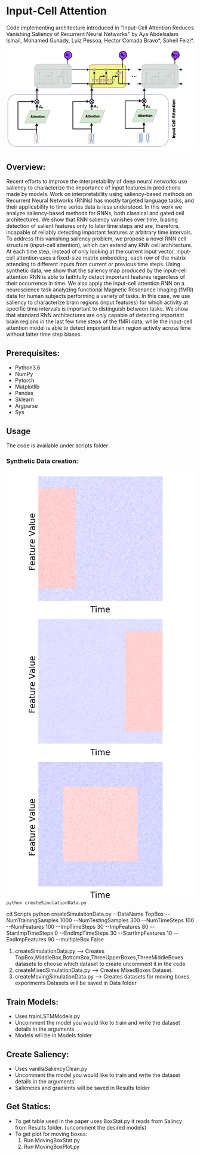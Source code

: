 # Input-Cell Attention
Code implementing architecture introduced in "Input-Cell Attention Reduces Vanishing Saliency of Recurrent Neural Networks" by
Aya Abdelsalam Ismail, Mohamed Gunady, Luiz Pessoa, Hector Corrada Bravo*, Soheil Feizi*.

![alt text](Images/cellAttentionLstm.png)

## Overview:
Recent efforts to improve the interpretability of deep neural networks use saliency to characterize the importance of input features in predictions made by models. Work on interpretability using saliency-based methods on Recurrent Neural Networks (RNNs) has mostly targeted language tasks, and their applicability to time series data is less understood. In this work we analyze saliency-based methods for RNNs, both classical and gated cell architectures. We show that RNN saliency vanishes over time, biasing detection of salient features only to later time steps and are, therefore, incapable of reliably detecting important features at arbitrary time intervals. To address this vanishing saliency problem, we propose a novel RNN cell structure (input-cell attention), which can extend any RNN cell architecture. At each time step, instead of only looking at the current input vector, input-cell attention uses a fixed-size matrix embedding, each row of the matrix attending to different inputs from current or previous time steps.  Using synthetic data, we show that the saliency map produced by the input-cell attention RNN is able to faithfully detect important features regardless of their occurrence in time. We also apply the input-cell attention RNN on a neuroscience task analyzing functional Magnetic Resonance Imaging (fMRI) data for human subjects performing a variety of tasks. In this case, we use saliency to characterize brain regions (input features) for which activity at specific time intervals is important to distinguish between tasks. We show that standard RNN architectures are only capable of detecting important brain regions in the last few time steps of the fMRI data, while the input-cell attention model is able to detect important brain region activity across time without latter time step biases. 

## Prerequisites:
* Python3.6
* NumPy
* Pytorch
* Matplotlib
* Pandas
* Sklearn
* Argparse
* Sys


## Usage
The code is available under scripts folder
### Synthetic Data creation:
![alt-text-1](Images/TopBox.png) ![alt-text-2](Images/BottomBox.png) ![alt-text-3](Images/MiddleBox.png) 
```python createSimulationData.py```

cd Scripts
python createSimulationData.py --DataName TopBox           --NumTrainingSamples 1000 --NumTestingSamples 300 --NumTimeSteps 100 --NumFeatures 100 --ImpTimeSteps  30 --ImpFeatures  80 --StartImpTimeSteps 0 --EndImpTimeSteps 30 --StartImpFeatures 10 --EndImpFeatures  90 --multipleBox False
1. createSimulationData.py --> Creates TopBox,MiddleBox,BottomBox,ThreeUpperBoxes,ThreeMiddleBoxes datasets to choose which dataset to create uncomment it in the code
2. createMixedSimulationData.py --> Creates MixedBoxes Dataset.
3. createMovingSimulationData.py --> Creates datasets for moving boxes experiments
Datasets will be saved in Data folder
## Train Models:
- Uses trainLSTMModels.py
- Uncomment the model you would like to train and write the dataset details in the arguments
- Models will be in Models folder
## Create Saliency:
- Uses vanillaSaliencyClean.py
- Uncomment the model you would like to train and write the dataset details in the arguments'
- Saliencies and gradients will be saved in Results folder
## Get Statics:
-  To get table used in the paper uses BoxStat.py it reads from Salincy from Results folder. (uncomment the desired models)
-  To get plot for moving boxes:
    1. Run MovingBoxStat.py
    2. Run MovingBoxPlot.py
